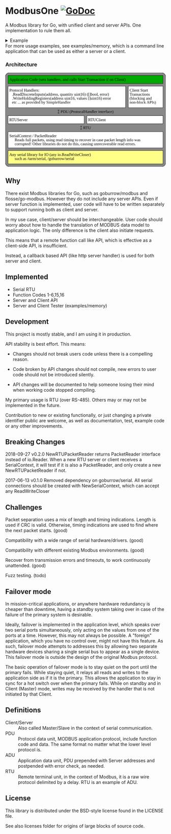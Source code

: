 # ModbusOne [![GoDoc](https://godoc.org/github.com/xiegeo/modbusone?status.svg)](https://godoc.org/github.com/xiegeo/modbusone)
A Modbus library for Go, with unified client and server APIs.
One implementation to rule them all.
<details>
  <summary>Example</summary>

[embedmd]:# (example_test.go /func Example/ /^}/)
```go
func Example() {

	// Server id and baudRate, two critical information you need for modbus over serial port.
	id := byte(1)
	baudRate := int64(19200)

	// Open serial connections:
	clientSerial, serverSerial := newInternalSerial()
	// Normally we want to open a serial connection from serial.OpenPort
	// such as github.com/tarm/serial.
	// modbusone can take any io.ReadWriteCloser, so we created two that talks to each other
	// for demonstration here.

	// SerialContext adds baudRate information to calculate the duration that data transfers should takes.
	// It also records Stats of read and dropped packets
	clientSerialContext := modbusone.NewSerialContext(clientSerial, baudRate)
	serverSerialContext := modbusone.NewSerialContext(serverSerial, baudRate)

	// You can create either a client or a server from a SerialContext and an id
	client := modbusone.NewRTUClient(clientSerialContext, id)
	server := modbusone.NewRTUServer(serverSerialContext, id)

	// Create Handler to handle client and server actions, in this example, we are only using Holding Registers
	handler := func(name string) modbusone.ProtocolHandler {
		return &modbusone.SimpleHandler{
			ReadHoldingRegisters: func(address, quantity uint16) ([]uint16, error) {
				fmt.Printf("%v ReadHoldingRegisters from %v, quantity %v\n", name, address, quantity)
				r := make([]uint16, quantity)
				// application code that fills in r here
				return r, nil
			},
			WriteHoldingRegisters: func(address uint16, values []uint16) error {
				fmt.Printf("%v WriteHoldingRegisters from %v, quantity %v\n", name, address, len(values))
				// application code here
				return nil
			},
			OnErrorImp: func(req modbusone.PDU, errRep modbusone.PDU) {
				fmt.Printf("%v received error:%x in request:%x", name, errRep, req)
			},
		}
	}

	termChan := make(chan error)

	// Now we are ready to serve!
	// Serve is blocking until the serial connection has errors or is closed.
	go client.Serve(handler("client"))
	go func() {
		err := server.Serve(handler("server"))
		// do something with the err here. For a command line app, you probably want to terminate.
		// For a service, you probably want to wait until you can open the serial port again.
		termChan <- err
	}()
	defer client.Close()
	defer server.Close()
	// You only need to call close if you need to close or reuse a working connection without restarting the process

	// If you only need to support server side, then you are done.
	// If you need to support client side, then you need to make requests.
	startAddress := uint16(0)
	quantity := uint16(200)
	reqs, err := modbusone.MakePDURequestHeaders(modbusone.FcReadHoldingRegisters, startAddress, quantity, nil)
	if err != nil {
		fmt.Println(err) //if what you asked for is not possible.
	}
	// Larger than allowed requests are split to many packets
	fmt.Println("reqs count:", len(reqs))

	// We can add more requests, even of different types.
	// The last nil is replaced by the reqs to append to.
	startAddress = uint16(1000)
	quantity = uint16(100)
	reqs, err = modbusone.MakePDURequestHeaders(modbusone.FcWriteMultipleRegisters, startAddress, quantity, reqs)
	if err != nil {
		fmt.Println(err)
	}
	fmt.Println("reqs count:", len(reqs))

	// Range over the requests to handle each individually,
	for _, r := range reqs {
		err = client.DoTransaction(r)
		if err != nil {
			fmt.Println(err, "on", r) // The server timed out, or the connection was closed
		}
	}
	// or just do them all at once. Notice that reqs can be reused.
	n, err := modbusone.DoTransactions(client, id, reqs)
	if err != nil {
		fmt.Println(err, "on", reqs[n])
	}

	// Clean up
	server.Close()
	err = <-termChan
	fmt.Println("serve terminated:", err)

	//Output:
	//reqs count: 2
	//reqs count: 3
	//server ReadHoldingRegisters from 0, quantity 125
	//client WriteHoldingRegisters from 0, quantity 125
	//server ReadHoldingRegisters from 125, quantity 75
	//client WriteHoldingRegisters from 125, quantity 75
	//client ReadHoldingRegisters from 1000, quantity 100
	//server WriteHoldingRegisters from 1000, quantity 100
	//server ReadHoldingRegisters from 0, quantity 125
	//client WriteHoldingRegisters from 0, quantity 125
	//server ReadHoldingRegisters from 125, quantity 75
	//client WriteHoldingRegisters from 125, quantity 75
	//client ReadHoldingRegisters from 1000, quantity 100
	//server WriteHoldingRegisters from 1000, quantity 100
	//serve terminated: io: read/write on closed pipe
}
```

</details>
For more usage examples, see examples/memory, which is a command line application that can be used as either a server or a client.

### Architecture
![modbusone architecture](./modbusone_architecture.svg)

## Why

There exist Modbus libraries for Go, such as goburrow/modbus and flosse/go-modbus.
However they do not include any server APIs. Even if server function is implemented, user code will have to be written separately to support running both as client and server.

In my use case, client/server should be interchangeable. User code should worry about how to handle the translation of MODBUS data model to application logic. The only difference is the client also initiate requests.

This means that a remote function call like API, which is effective as a client-side API, is insufficient.

Instead, a callback based API (like http server handler) is used for both server and client.

## Implemented
- Serial RTU
- Function Codes 1-6,15,16
- Server and Client API
- Server and Client Tester (examples/memory)

## Development

This project is mostly stable, and I am using it in production.

API stability is best effort. This means: 

* Changes should not break users code unless there is a compelling reason.

* Code broken by API changes should not compile, new errors to user code should not be introduced silently. 

* API changes will be documented to help someone losing their mind when working code stopped compiling.

My primary usage is RTU (over RS-485). Others may or may not be implemented in the future.

Contribution to new or existing functionally, or just changing a private identifier public are welcome, as well as documentation, test, example code or any other improvements. 

## Breaking Changes

2018-09-27 v0.2.0 
    NewRTUPacketReader returns PacketReader interface instead of io.Reader. When a new RTU server or client receives a SerialContext, it will test if it is also a PacketReader, and only create a new NewRTUPacketReader if not.

2017-06-13 v0.1.0
    Removed dependency on goburrow/serial. All serial connections should be created with NewSerialContext, which can accept any ReadWriteCloser

## Challenges

Packet separation uses a mix of length and timing indications. Length is used
if CRC is valid. Otherwise, timing indications are used to find where the next 
packet starts. (good)

Compatibility with a wide range of serial hardware/drivers. (good)

Compatibility with different existing Modbus environments. (good)

Recover from transmission errors and timeouts, to work continuously unattended. (good)

Fuzz testing. (todo) 

## Failover mode
In mission-critical applications, or anywhere hardware redundancy is cheaper than downtime, having a standby system taking over in case of the failure of the primary system is desirable.

Ideally, failover is implemented in the application level, which speaks over two serial ports simultaneously, only acting on the values from one of the ports at a time. However, this may not always be possible. A "foreign" application, which you have no control over, might not have this feature. As such, failover mode attempts to addresses this by allowing two separate hardware devices sharing a single serial bus to appear as a single device. This failover mode is outside the design of the original Modbus protocol.

The basic operation of failover mode is to stay quiet on the port until the primary fails. While staying quiet, it relays all reads and writes to the application side as if it is the primary. This allows the application to stay in sync for a hot switch over when the primary fails. While on standby and in Client (Master) mode, writes may be received by the handler that is not initiated by that Client.

## Definitions

<dl>
<dt>Client/Server
  <dd>Also called Master/Slave in the context of serial communication.
<dt>PDU
  <dd>Protocol data unit, MODBUS application protocol, include function code and data. The same format no matter what the lower level protocol is.
<dt>ADU
  <dd>Application data unit, PDU prepended with Server addresses and postpended with error check, as needed.
<dt>RTU
  <dd>Remote terminal unit, in the context of Modbus, it is a raw wire protocol delimited by a delay. RTU is an example of ADU.
</dl>

## License

This library is distributed under the BSD-style license found in the LICENSE file.

See also licenses folder for origins of large blocks of source code.
